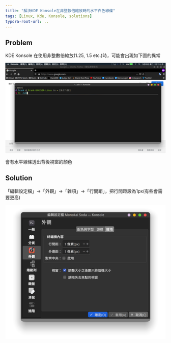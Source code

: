 ```yaml
---
title: "解決KDE Konsole在非整數倍縮放時的水平白色線條"
tags: [Linux, Kde, Konsole, solutions]
typora-root-url: ..
---
```


## Problem

KDE Konsole 在使用非整數倍縮放(1.25, 1.5 etc.)時，可能會出現如下圖的異常

![konsole_glitch](/assets/post_pics/konsole_glitch.png)

會有水平線條透出背後視窗的顏色

## Solution

「編輯設定檔」&rarr;「外觀」&rarr;「雜項」&rarr;「行間距」，把行間距設為1px(有些會需要更高)

![solution](/assets/post_pics/konsole_glitch_solution.png)